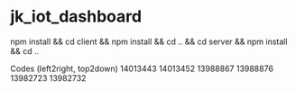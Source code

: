 # jk_iot_dashboard

npm install && cd client && npm install && cd .. && cd server && npm install && cd ..

Codes (left2right, top2down)
14013443
14013452
13988867
13988876
13982723
13982732